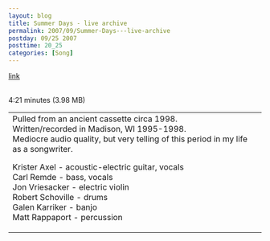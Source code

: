```yaml
---
layout: blog
title: Summer Days - live archive
permalink: 2007/09/Summer-Days---live-archive
postday: 09/25 2007
posttime: 20_25
categories: [Song]
---
```


<a href="http://kristeraxel.com/media/vault/summer_days.mp3">link</a>

<br />4:21 minutes (3.98 MB)<table>
<tr>
<td>
Pulled from an ancient cassette circa 1998.<br />
Written/recorded in Madison, WI 1995-1998.<br />
Mediocre audio quality, but very telling of this period in my life as a songwriter.
<p>Krister Axel - acoustic-electric guitar, vocals<br />
Carl Remde - bass, vocals<br />
Jon Vriesacker - electric violin<br />
Robert Schoville - drums<br />
Galen Karriker - banjo<br />
Matt Rappaport - percussion</p>
</td></tr></table>
